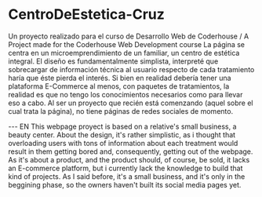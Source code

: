 # CentroDeEstetica-Cruz
Un proyecto realizado para el curso de Desarrollo Web de Coderhouse / A Project made for the Coderhouse Web Development course
La página se centra en un microemprendimiento de un familiar, un centro de estética integral.
El diseño es fundamentalmente simplista, interpreté que sobrecargar de información técnica al usuario respecto de cada tratamiento haría que éste pierda el interés.
Si bien en realidad debería tener una plataforma E-Commerce al menos, con paquetes de tratamientos, la realidad es que no tengo los conocimientos necesarios como para llevar eso a cabo.
Al ser un proyecto que recién está comenzando (aquel sobre el cual trata la página), no tiene páginas de redes sociales de momento.

--- EN
This webpage proyect is based on a relative's small business, a beauty center.
About the design, it's rather simplistic, as i thought that overloading users with tons of information about each treatment would result in them getting bored and, consequently, getting out of the webpage.
As it's about a product, and the product should, of course, be sold, it lacks an E-commerce platform, but i currently lack the knowledge to build that kind of projects.
As I said before, it's a small business, and it's only in the beggining phase, so the owners haven't built its social media pages yet.
